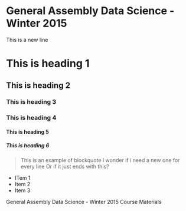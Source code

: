 # General Assembly Data Science - Winter 2015



This is a new line

# This is heading 1
## This is heading 2
### This is heading 3
### This is heading 4
#### This is heading 5
##### This is heading 6

> This is an example of blockquote
I wonder if i need a new one for every line
> Or if it just ends with this?





* ITem 1
* Item 2
* Item 3

General Assembly Data Science - Winter 2015 Course Materials
